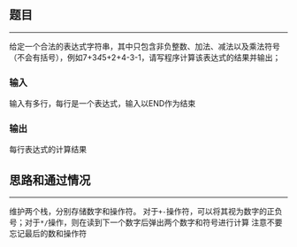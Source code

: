 ## 题目
-----

给定一个合法的表达式字符串，其中只包含非负整数、加法、减法以及乘法符号（不会有括号），例如7+3*4*5+2+4-3-1，请写程序计算该表达式的结果并输出；


### 输入
输入有多行，每行是一个表达式，输入以END作为结束


### 输出
每行表达式的计算结果


## 思路和通过情况
-----
维护两个栈，分别存储数字和操作符。
对于`+-`操作符，可以将其视为数字的正负号；对于`*/`操作，则在读到下一个数字后弹出两个数字和符号进行计算
注意不要忘记最后的数和操作符